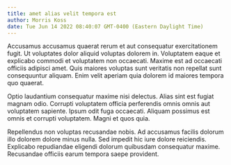 ```yaml
---
title: amet alias velit tempora est
author: Morris Koss
date: Tue Jun 14 2022 08:40:07 GMT-0400 (Eastern Daylight Time)
---
```

Accusamus accusamus quaerat rerum et aut consequatur exercitationem fugit. Ut voluptates dolor aliquid voluptas dolorem in. Voluptatem eaque et explicabo commodi et voluptatem non occaecati. Maxime est ad occaecati officiis adipisci amet. Quis maiores voluptas sunt veritatis non repellat sunt consequuntur aliquam. Enim velit aperiam quia dolorem id maiores tempora quo quaerat.

 Optio laudantium consequatur maxime nisi delectus. Alias sint est fugiat magnam odio. Corrupti voluptatem officia perferendis omnis omnis aut voluptatem sapiente. Ipsum odit fuga occaecati. Aliquam possimus est omnis et corrupti voluptatem. Magni et quos quia.

 Repellendus non voluptas recusandae nobis. Ad accusamus facilis dolorum illo dolorem dolore minus nulla. Sed impedit hic iure dolore reiciendis. Explicabo repudiandae eligendi dolorum quibusdam consequatur maxime. Recusandae officiis earum tempora saepe provident.